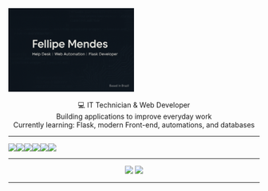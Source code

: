 <img src="https://raw.githubusercontent.com/dev-mendes0122/dev-mendes0122/main/banner.png" width="50%" />

<p align="center">
💻 IT Technician & Web Developer <br>
 Building applications to improve everyday work<br>
 Currently learning: Flask, modern Front-end, automations, and databases<br>
</p>

---

<div align="center" style="display: flex; flex-wrap: wrap;">
  <img src="https://img.shields.io/badge/Python-3776AB?style=for-the-badge&logo=python&logoColor=white"/>
  <img src="https://img.shields.io/badge/Flask-000000?style=for-the-badge&logo=flask&logoColor=white"/>
  <img src="https://img.shields.io/badge/HTML5-E34F26?style=for-the-badge&logo=html5&logoColor=white"/>
  <img src="https://img.shields.io/badge/CSS3-1572B6?style=for-the-badge&logo=css3&logoColor=white"/>
  <img src="https://img.shields.io/badge/JavaScript-F7DF1E?style=for-the-badge&logo=javascript&logoColor=black"/>
  <img src="https://img.shields.io/badge/Git-F05032?style=for-the-badge&logo=git&logoColor=white"/>
</div>

---

<div align="center">
  <img height="180em" src="https://github-readme-stats.vercel.app/api?username=dev-mendes0122&show_icons=true&theme=radical" />
  <img height="180em" src="https://github-readme-stats.vercel.app/api/top-langs/?username=dev-mendes0122&layout=compact&theme=radical"/>
</div>

---
